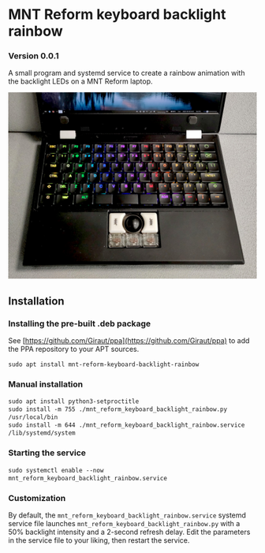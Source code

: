 # MNT Reform keyboard backlight rainbow
### Version 0.0.1

A small program and systemd service to create a rainbow animation with the backlight LEDs on a MNT Reform laptop.

![MNT hotkey shutdown - Bezel foam pads](images/mnt_reform_rainbow_keyboard_backlight.jpg)



## Installation

### Installing the pre-built .deb package

See [https://github.com/Giraut/ppa](https://github.com/Giraut/ppa) to add the PPA repository to your APT sources.

```
sudo apt install mnt-reform-keyboard-backlight-rainbow
```

### Manual installation

```
sudo apt install python3-setproctitle
sudo install -m 755 ./mnt_reform_keyboard_backlight_rainbow.py /usr/local/bin
sudo install -m 644 ./mnt_reform_keyboard_backlight_rainbow.service /lib/systemd/system
```

### Starting the service

```
sudo systemctl enable --now mnt_reform_keyboard_backlight_rainbow.service
```


### Customization

By default, the `mnt_reform_keyboard_backlight_rainbow.service` systemd service file launches `mnt_reform_keyboard_backlight_rainbow.py` with a 50% backlight intensity and a 2-second refresh delay. Edit the parameters in the service file to your liking, then restart the service.
